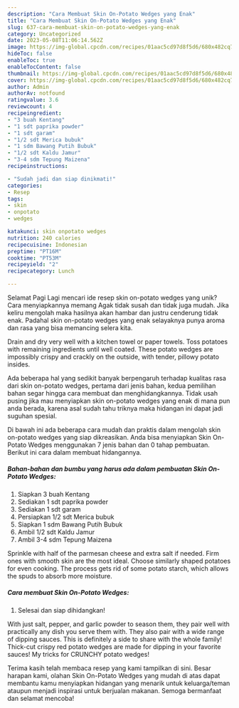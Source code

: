```yaml
---
description: "Cara Membuat Skin On-Potato Wedges yang Enak"
title: "Cara Membuat Skin On-Potato Wedges yang Enak"
slug: 637-cara-membuat-skin-on-potato-wedges-yang-enak
category: Uncategorized
date: 2023-05-08T11:06:14.562Z
image: https://img-global.cpcdn.com/recipes/01aac5cd97d8f5d6/680x482cq70/skin-on-potato-wedges-foto-resep-utama.jpg
hideToc: false
enableToc: true
enableTocContent: false
thumbnail: https://img-global.cpcdn.com/recipes/01aac5cd97d8f5d6/680x482cq70/skin-on-potato-wedges-foto-resep-utama.jpg
cover: https://img-global.cpcdn.com/recipes/01aac5cd97d8f5d6/680x482cq70/skin-on-potato-wedges-foto-resep-utama.jpg
author: Admin
authorAv: notfound
ratingvalue: 3.6
reviewcount: 4
recipeingredient:
- "3 buah Kentang"
- "1 sdt paprika powder"
- "1 sdt garam"
- "1/2 sdt Merica bubuk"
- "1 sdm Bawang Putih Bubuk"
- "1/2 sdt Kaldu Jamur"
- "3-4 sdm Tepung Maizena"
recipeinstructions:

- "Sudah jadi dan siap dinikmati!"
categories:
- Resep
tags:
- skin
- onpotato
- wedges

katakunci: skin onpotato wedges 
nutrition: 240 calories
recipecuisine: Indonesian
preptime: "PT16M"
cooktime: "PT53M"
recipeyield: "2"
recipecategory: Lunch

---
```



Selamat Pagi Lagi mencari ide resep skin on-potato wedges yang unik? Cara menyiapkannya memang Agak tidak susah dan tidak juga mudah. Jika keliru mengolah maka hasilnya akan hambar dan justru cenderung tidak enak. Padahal skin on-potato wedges yang enak selayaknya punya aroma dan rasa yang bisa memancing selera kita.


Drain and dry very well with a kitchen towel or paper towels. Toss potatoes with remaining ingredients until well coated. These potato wedges are impossibly crispy and crackly on the outside, with tender, pillowy potato insides.

Ada beberapa hal yang sedikit banyak berpengaruh terhadap kualitas rasa dari skin on-potato wedges, pertama dari jenis bahan, kedua pemilihan bahan segar hingga cara membuat dan menghidangkannya. Tidak usah pusing jika mau menyiapkan skin on-potato wedges yang enak di mana pun anda berada, karena asal sudah tahu triknya maka hidangan ini dapat jadi suguhan spesial.


Di bawah ini ada beberapa cara mudah dan praktis dalam mengolah skin on-potato wedges yang siap dikreasikan. Anda bisa menyiapkan Skin On-Potato Wedges menggunakan 7 jenis bahan dan 0 tahap pembuatan. Berikut ini cara dalam membuat hidangannya.

<!--inarticleads1-->

##### Bahan-bahan dan bumbu yang harus ada dalam pembuatan Skin On-Potato Wedges:

1. Siapkan 3 buah Kentang
1. Sediakan 1 sdt paprika powder
1. Sediakan 1 sdt garam
1. Persiapkan 1/2 sdt Merica bubuk
1. Siapkan 1 sdm Bawang Putih Bubuk
1. Ambil 1/2 sdt Kaldu Jamur
1. Ambil 3-4 sdm Tepung Maizena


Sprinkle with half of the parmesan cheese and extra salt if needed. Firm ones with smooth skin are the most ideal. Choose similarly shaped potatoes for even cooking. The process gets rid of some potato starch, which allows the spuds to absorb more moisture. 

<!--inarticleads2-->

##### Cara membuat Skin On-Potato Wedges:


1. Selesai dan siap dihidangkan!

With just salt, pepper, and garlic powder to season them, they pair well with practically any dish you serve them with. They also pair with a wide range of dipping sauces. This is definitely a side to share with the whole family! Thick-cut crispy red potato wedges are made for dipping in your favorite sauces! My tricks for CRUNCHY potato wedges! 

Terima kasih telah membaca resep yang kami tampilkan di sini. Besar harapan kami, olahan Skin On-Potato Wedges yang mudah di atas dapat membantu kamu menyiapkan hidangan yang menarik untuk keluarga/teman ataupun menjadi inspirasi untuk berjualan makanan. Semoga bermanfaat dan selamat mencoba!
